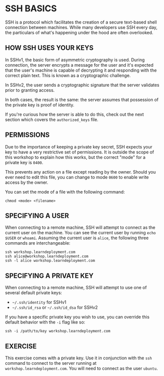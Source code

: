 # SSH BASICS

SSH is a protocol which facilitates the creation of a secure text-based shell
connection between machines. While many developers use SSH every day, the
particulars of what's happening under the hood are often overlooked.

## HOW SSH USES YOUR KEYS

In SSHv1, the basic form of asymmetric cryptography is used. During connection,
the server encrypts a message for the user and it's expected that the user's
machine is capable of decrypting it and responding with the correct plain text.
This is known as a cryptographic challenge.

In SSHv2, the user sends a cryptographic signature that the server validates
prior to granting access.

In both cases, the result is the same: the server assumes that possession of
the private key is proof of identity.

If you're curious how the server is able to do this, check out the next section
which covers the `authorized_keys` file.

## PERMISSIONS

Due to the importance of keeping a private key secret, SSH expects your key to
have a very restrictive set of permissions. It is outside the scope of this
workshop to explain how this works, but the correct "mode" for a private key
is `0400`.

This prevents any action on a file except reading by the owner. Should you ever
need to edit this file, you can change to mode `0600` to enable write access by
the owner.

You can set the mode of a file with the following command:

```
chmod <mode> <filename>
```

## SPECIFYING A USER

When connecting to a remote machine, SSH will attempt to connect as the current
user on the machine. You can see the current user by running `echo $USER` or
`whoami`. Assuming the current user is `alice`, the following three commands are
interchangeable:

```
ssh workshop.learndeployment.com
ssh alice@workshop.learndeployment.com
ssh -l alice workshop.learndeployment.com
```

## SPECIFYING A PRIVATE KEY

When connecting to a remote machine, SSH will attempt to use one of several
default private keys:

- `~/.ssh/identity` for SSHv1
- `~/.ssh/id_rsa` or `~/.ssh/id_dsa` for SSHv2

If you have a specific private key you wish to use, you can override this
default behavior with the `-i` flag like so:

```
ssh -i /path/to/key workshop.learndeployment.com
```

## EXERCISE

This exercise comes with a private key. Use it in conjunction with the `ssh`
command to connect to the server running at `workshop.learndeployment.com`.
You will need to connect as the user `ubuntu`.
